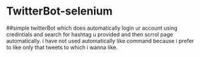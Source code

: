 # TwitterBot-selenium
##simple twitterBot which does automatically login ur account using credintials and search for hashtag u provided and then scrrol page automatically. i have not used automatically 
like command because i prefer to like only that tweets to which i wanna like.
